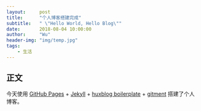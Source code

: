 ```yaml
---
layout:     post
title:      "个人博客搭建完成"
subtitle:   " \"Hello World, Hello Blog\""
date:       2018-08-04 10:00:00
author:     "Wu"
header-img: "img/temp.jpg"
tags:
    - 生活
---
```





## 正文



今天使用 [GitHub Pages](https://pages.github.com/) + [Jekyll](http://jekyllrb.com/) + [huxblog boilerplate](https://github.com/Huxpro/huxpro.github.io) + [gitment](https://github.com/imsun/gitment) 搭建了个人博客。



